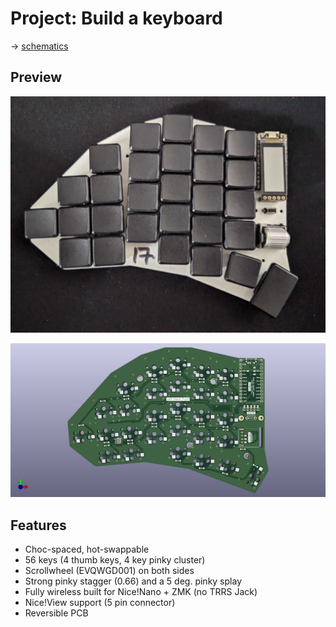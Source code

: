 # Project: Build a keyboard

-> [schematics](docs/schematic.md)

## Preview
![prototyp}e](./images/prototype.jpeg)

![kicad image](images/kicad.jpeg)

## Features

- Choc-spaced, hot-swappable
- 56 keys (4 thumb keys, 4 key pinky cluster)
- Scrollwheel (EVQWGD001) on both sides
- Strong pinky stagger (0.66) and a 5 deg. pinky splay
- Fully wireless built for Nice!Nano + ZMK (no TRRS Jack)
- Nice!View support (5 pin connector)
- Reversible PCB
